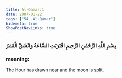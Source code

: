 ```yaml
---
title: Al-Qamar:1
date: 2007-01-22
tags: ["54 .Al-Qamar"]
hidemeta: true 
ShowPostNavLinks: true 
---
```

### بِسْمِ اللَّهِ الرَّحْمَٰنِ الرَّحِيمِ اقْتَرَبَتِ السَّاعَةُ وَانْشَقَّ الْقَمَرُ
### meaning: 
The Hour has drawn near and the moon is split.
